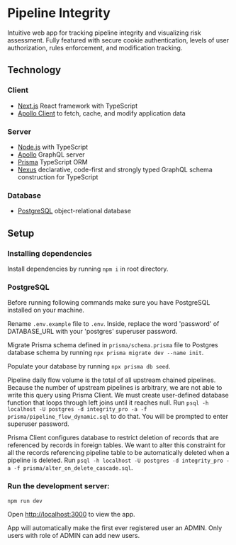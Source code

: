 # Pipeline Integrity

Intuitive web app for tracking pipeline integrity and visualizing risk assessment. Fully featured with secure cookie authentication, levels of user authorization, rules enforcement, and modification tracking.

## Technology

### Client
- [Next.js](https://nextjs.org/) React framework with TypeScript
- [Apollo Client](https://www.apollographql.com/docs/react) to fetch, cache, and modify application data

### Server
- [Node.js](https://nodejs.dev/learn/nodejs-with-typescript) with TypeScript
- [Apollo](https://www.apollographql.com/docs/apollo-server/) GraphQL server
- [Prisma](https://www.prisma.io/docs/getting-started) TypeScript ORM
- [Nexus](https://nexusjs.org/) declarative, code-first and strongly typed GraphQL schema construction for TypeScript

### Database
- [PostgreSQL](https://www.postgresql.org/) object-relational database

## Setup

### Installing dependencies
Install dependencies by running `npm i` in root directory.

### PostgreSQL
Before running following commands make sure you have PostgreSQL installed on your machine.

Rename `.env.example` file to `.env`. Inside, replace the word 'password' of DATABASE_URL with your 'postgres' superuser password.

Migrate Prisma schema defined in `prisma/schema.prisma` file to Postgres database schema by running `npx prisma migrate dev --name init`.

Populate your database by running `npx prisma db seed`.

Pipeline daily flow volume is the total of all upstream chained pipelines. Because the number of upstream pipelines is arbitrary, we are not able to write this query using Prisma Client. We must create user-defined database function that loops through left joins until it reaches null. Run `psql -h localhost -U postgres -d integrity_pro -a -f prisma/pipeline_flow_dynamic.sql` to do that. You will be prompted to enter superuser password.

Prisma Client configures database to restrict deletion of records that are referenced by records in foreign tables. We want to alter this constraint for all the records referencing pipeline table to be automatically deleted when a pipeline is deleted. Run `psql -h localhost -U postgres -d integrity_pro -a -f prisma/alter_on_delete_cascade.sql`.

### Run the development server:

`npm run dev`

Open [http://localhost:3000](http://localhost:3000) to view the app.

App will automatically make the first ever registered user an ADMIN. Only users with role of ADMIN can add new users.